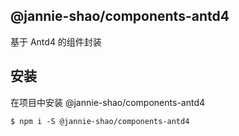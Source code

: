 ## @jannie-shao/components-antd4

基于 Antd4 的组件封装

## 安装

在项目中安装 @jannie-shao/components-antd4

```shell
$ npm i -S @jannie-shao/components-antd4
```
